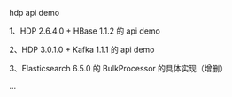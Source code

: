 hdp api demo

1、HDP 2.6.4.0 + HBase 1.1.2 的 api demo

2、HDP 3.0.1.0 + Kafka 1.1.1 的 api demo

3、Elasticsearch 6.5.0 的 BulkProcessor 的具体实现（增删）

...